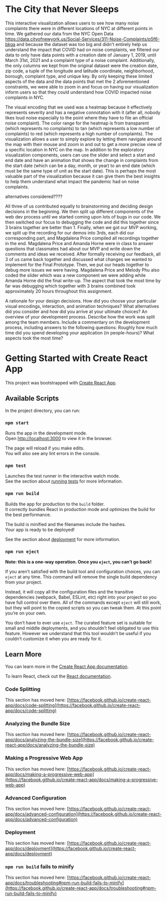 # The City that Never Sleeps
This interactive visualization allows users to see how many noise complaints there were in different locations of NYC at different points in time. We gathered our data from the NYC Open Data https://data.cityofnewyork.us/Social-Services/311-Noise-Complaints/p5f6-bkga and because the dataset was too big and didn't entirely help us understand the impact that COVID had on noise complaints, we filtered our data to only have data points with a creation date of January 1, 2019, until March 31st, 2021 and a complaint type of a noise complaint. Additionally, the only columns we kept from the original dataset were the creation date, zip code, a tuple of the longitude and latitude coordinate, neighborhood, borough, complaint type, and unique key. By only keeping these limited aspects of the data and the data points that met the 2 aforementioned constraints, we were able to zoom in and focus on having our visualization inform users so that they could understand how COVID impacted noise complaints in NYC.

The visual encoding that we used was a heatmap because it effectively represents severity and has a negative connotation with it (after all, nobody likes loud noise especially to the point where they have to file an official noise complaint). The color range for the heatmap is from transparent (which represents no complaints) to tan (which represents a low number of complaints) to red (which represents a high number of complaints). The visualization allows a user to simply explore by letting them navigate around the map with their mouse and zoom in and out to get a more precise view of a specific location in NYC on the map. In addition to the exploratory visualization components, users can use the slider and select a start and end date and have an animation that shows the change in complaints from the start date (which can be a day, month, or year) to an end date (which must be the same type of unit as the start date). This is perhaps the most valuable part of the visualization because it can give them the best insights to help them understand what impact the pandemic had on noise complaints.

alternatives considered????

All three of us contributed equally to brainstorming and deciding design decisions in the beginning. We then split up different components of the web dev process until we started coming upon lots of bugs in our code. We then switched our focus to debugging the code and did this together since 3 brains together are better than 1. Finally, when we got our MVP working, we split up the recording for our demos into 3rds, each did our corresponding part, and Magdalena Price compiled all recordings together in the end. Magdalena Price and Amanda Horne were in class to answer questions that classmates had about our MVP and write down the comments and ideas we received. After formally receiving our feedback, all 3 of us came back together and discussed what changes we wanted to implement for the Final Prototype. Then, we put our heads together to debug more issues we were having. Magdalena Price and Melody Phu also coded the slider which was a new component we were adding while Amanda Horne did the final write-up. The aspect that took the most time by far was debugging which together with 3 brains combined took approximately 20 hours throughout this assignment.

A rationale for your design decisions. How did you choose your particular visual encodings, interaction, and animation techniques? What alternatives did you consider and how did you arrive at your ultimate choices? An overview of your development process. Describe how the work was split among the team members. Include a commentary on the development process, including answers to the following questions: Roughly how much time did you spend developing your application (in people-hours)? What aspects took the most time?




# Getting Started with Create React App

This project was bootstrapped with [Create React App](https://github.com/facebook/create-react-app).

## Available Scripts

In the project directory, you can run:

### `npm start`

Runs the app in the development mode.\
Open [http://localhost:3000](http://localhost:3000) to view it in the browser.

The page will reload if you make edits.\
You will also see any lint errors in the console.

### `npm test`

Launches the test runner in the interactive watch mode.\
See the section about [running tests](https://facebook.github.io/create-react-app/docs/running-tests) for more information.

### `npm run build`

Builds the app for production to the `build` folder.\
It correctly bundles React in production mode and optimizes the build for the best performance.

The build is minified and the filenames include the hashes.\
Your app is ready to be deployed!

See the section about [deployment](https://facebook.github.io/create-react-app/docs/deployment) for more information.

### `npm run eject`

**Note: this is a one-way operation. Once you `eject`, you can’t go back!**

If you aren’t satisfied with the build tool and configuration choices, you can `eject` at any time. This command will remove the single build dependency from your project.

Instead, it will copy all the configuration files and the transitive dependencies (webpack, Babel, ESLint, etc) right into your project so you have full control over them. All of the commands except `eject` will still work, but they will point to the copied scripts so you can tweak them. At this point you’re on your own.

You don’t have to ever use `eject`. The curated feature set is suitable for small and middle deployments, and you shouldn’t feel obligated to use this feature. However we understand that this tool wouldn’t be useful if you couldn’t customize it when you are ready for it.

## Learn More

You can learn more in the [Create React App documentation](https://facebook.github.io/create-react-app/docs/getting-started).

To learn React, check out the [React documentation](https://reactjs.org/).

### Code Splitting

This section has moved here: [https://facebook.github.io/create-react-app/docs/code-splitting](https://facebook.github.io/create-react-app/docs/code-splitting)

### Analyzing the Bundle Size

This section has moved here: [https://facebook.github.io/create-react-app/docs/analyzing-the-bundle-size](https://facebook.github.io/create-react-app/docs/analyzing-the-bundle-size)

### Making a Progressive Web App

This section has moved here: [https://facebook.github.io/create-react-app/docs/making-a-progressive-web-app](https://facebook.github.io/create-react-app/docs/making-a-progressive-web-app)

### Advanced Configuration

This section has moved here: [https://facebook.github.io/create-react-app/docs/advanced-configuration](https://facebook.github.io/create-react-app/docs/advanced-configuration)

### Deployment

This section has moved here: [https://facebook.github.io/create-react-app/docs/deployment](https://facebook.github.io/create-react-app/docs/deployment)

### `npm run build` fails to minify

This section has moved here: [https://facebook.github.io/create-react-app/docs/troubleshooting#npm-run-build-fails-to-minify](https://facebook.github.io/create-react-app/docs/troubleshooting#npm-run-build-fails-to-minify)

